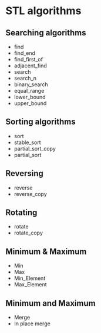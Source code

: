 
# STL algorithms
## Searching algorithms
  - find
  - find_end
  - find_first_of
  - adjacent_find
  - search
  - search_n
  - binary_search
  - equal_range
  - lower_bound
  - upper_bound

## Sorting algorithms
  - sort
  - stable_sort
  - partial_sort_copy 
  - partial_sort

## Reversing
  - reverse
  - reverse_copy
    
## Rotating
  - rotate
  - rotate_copy

## Minimum & Maximum
  - Min
  - Max
  - Min_Element
  - Max_Element

## Minimum and Maximum
  - Merge
  - In place merge
